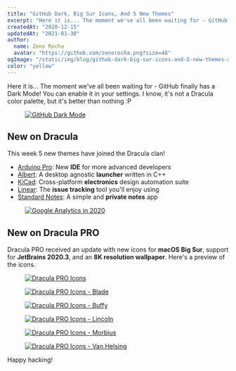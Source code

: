 ```yaml
---
title: "GitHub Dark, Big Sur Icons, And 5 New Themes"
excerpt: "Here it is... The moment we've all been waiting for - GitHub finally has a Dark Mode! You can enable it in your settings. I know, it's not a Dracula color palette, but it's better than nothing :P"
createdAt: "2020-12-15"
updatedAt: "2021-01-30"
author:
  name: Zeno Rocha
  avatar: "https://github.com/zenorocha.png?size=48"
ogImage: "/static/img/blog/github-dark-big-sur-icons-and-5-new-themes-a.png"
color: "yellow"
---
```


Here it is... The moment we've all been waiting for - GitHub finally has a Dark Mode! You can enable it in your settings. I know, it's not a Dracula color palette, but it's better than nothing :P

<a href="https://github.com/settings/appearance">
  <figure>
    <img src="/static/img/blog/github-dark-big-sur-icons-and-5-new-themes-a.png" alt="GitHub Dark Mode" />
  </figure>
</a>
 
## New on Dracula

This week 5 new themes have joined the Dracula clan!

* [Arduino Pro](/arduino-pro): New **IDE** for more advanced developers
* [Albert](/albert): A desktop agnostic **launcher** written in C++
* [KiCad](/kicad): Cross-platform **electronics** design automation suite
* [Linear](/linear): The **issue tracking** tool you'll enjoy using
* [Standard Notes](/standard-notes): A simple and **private notes** app

<a href="/standard-notes">
  <figure>
    <img src="/static/img/blog/github-dark-big-sur-icons-and-5-new-themes-b.png" alt="Google Analytics in 2020" />
  </figure>
</a>

## New on Dracula PRO

Dracula PRO received an update with new icons for **macOS Big Sur**, support for **JetBrains 2020.3**, and an **8K resolution wallpaper**. Here's a preview of the icons.

<a href="/pro">
  <figure>
    <img src="/static/img/blog/github-dark-big-sur-icons-and-5-new-themes-c.jpg" alt="Dracula PRO Icons" />
  </figure>
</a>

<a href="/pro">
  <figure>
    <img src="/static/img/blog/github-dark-big-sur-icons-and-5-new-themes-d.jpg" alt="Dracula PRO Icons - Blade" />
  </figure>
</a>

<a href="/pro">
  <figure>
    <img src="/static/img/blog/github-dark-big-sur-icons-and-5-new-themes-e.jpg" alt="Dracula PRO Icons - Buffy" />
  </figure>
</a>

<a href="/pro">
  <figure>
    <img src="/static/img/blog/github-dark-big-sur-icons-and-5-new-themes-f.jpg" alt="Dracula PRO Icons - Lincoln" />
  </figure>
</a>

<a href="/pro">
  <figure>
    <img src="/static/img/blog/github-dark-big-sur-icons-and-5-new-themes-g.jpg" alt="Dracula PRO Icons - Morbius" />
  </figure>
</a>

<a href="/pro">
  <figure>
    <img src="/static/img/blog/github-dark-big-sur-icons-and-5-new-themes-h.jpg" alt="Dracula PRO Icons - Van Helsing" />
  </figure>
</a>

Happy hacking!